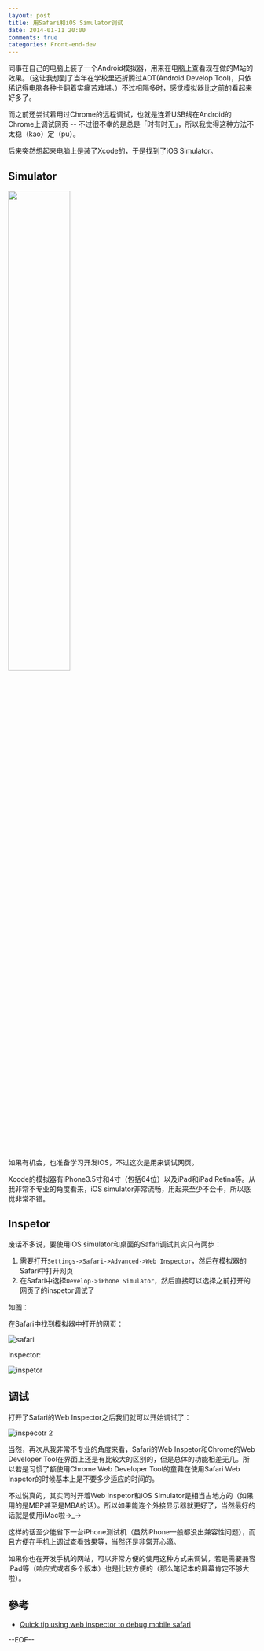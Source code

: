 ```yaml
---
layout: post
title: 用Safari和iOS Simulator调试
date: 2014-01-11 20:00
comments: true
categories: Front-end-dev
---
```


同事在自己的电脑上装了一个Android模拟器，用来在电脑上查看现在做的M站的效果。（这让我想到了当年在学校里还折腾过ADT(Android Develop Tool)，只依稀记得电脑各种卡翻着实痛苦难堪。）不过相隔多时，感觉模拟器比之前的看起来好多了。

而之前还尝试着用过Chrome的远程调试，也就是连着USB线在Android的Chrome上调试网页 -- 不过很不幸的是总是「时有时无」，所以我觉得这种方法不太稳（kao）定（pu）。

后来突然想起来电脑上是装了Xcode的，于是找到了iOS Simulator。

## Simulator

<img src="http://fantasyshao-blog.qiniudn.com/safari-inspector-2.png" style="width: 50%">

如果有机会，也准备学习开发iOS，不过这次是用来调试网页。

Xcode的模拟器有iPhone3.5寸和4寸（包括64位）以及iPad和iPad Retina等。从我非常不专业的角度看来，iOS simulator非常流畅，用起来至少不会卡，所以感觉非常不错。

## Inspetor

废话不多说，要使用iOS simulator和桌面的Safari调试其实只有两步：

1. 需要打开`Settings->Safari->Advanced->Web Inspector`，然后在模拟器的Safari中打开网页
2. 在Safari中选择`Develop->iPhone Simulator`，然后直接可以选择之前打开的网页了的inspetor调试了

如图：

在Safari中找到模拟器中打开的网页：

![safari](http://fantasyshao-blog.qiniudn.com/safari-inspector-3.png)

Inspector:

![inspetor](http://fantasyshao-blog.qiniudn.com/safari-inspector-4.png)

## 调试

打开了Safari的Web Inspector之后我们就可以开始调试了：

![inspecotr 2](http://fantasyshao-blog.qiniudn.com/safari-inspector-5.png)

当然，再次从我非常不专业的角度来看，Safari的Web Inspetor和Chrome的Web Developer Tool在界面上还是有比较大的区别的，但是总体的功能相差无几。所以若是习惯了额使用Chrome Web Developer Tool的童鞋在使用Safari Web Inspetor的时候基本上是不要多少适应的时间的。

不过说真的，其实同时开着Web Inspetor和iOS Simulator是相当占地方的（如果用的是MBP甚至是MBA的话）。所以如果能连个外接显示器就更好了，当然最好的话就是使用iMac啦→_→

这样的话至少能省下一台iPhone测试机（虽然iPhone一般都没出兼容性问题），而且方便在手机上调试查看效果等，当然还是非常开心滴。

如果你也在开发手机的网站，可以非常方便的使用这种方式来调试，若是需要兼容iPad等（响应式或者多个版本）也是比较方便的（那么笔记本的屏幕肯定不够大啦）。

## 參考

- [Quick tip using web inspector to debug mobile safari](http://webdesign.tutsplus.com/tutorials/workflow-tutorials/quick-tip-using-web-inspector-to-debug-mobile-safari/)

--EOF--